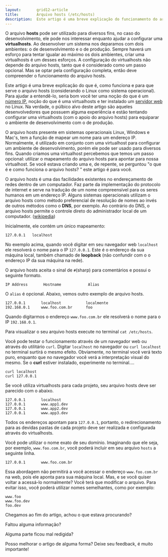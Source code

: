 ```yaml
---
layout:       grid12-article
title:        Arquivo hosts (/etc/hosts)
description:  Este artigo é uma breve explicação do funcionamento do arquivo /etc/hosts.
---
```


O arquivo __hosts__ pode ser utilizado para diversos fins, no caso do desenvolvimento, ele pode nos interessar enquanto 
ajudar a configurar uma __virtualhosts__. Ao desenvolver um sistema nos deparamos com dois ambientes: o de desenvolvimento
e o de produção. Sempre haverá um esforço para tentar igualar ao máximo os dois ambientes, criar uma virtualhosts é
um desses esforços. A configuração do virtualhosts não depende do arquivo hosts, tanto que é considerado como um passo 
opcional. Mas se optar pela configuração completa, então deve compreender o funcionamento do arquivo hosts.

Este artigo é uma breve explicação do que é, como funciona e para que serve o arquivo hosts (considerando o Linux
como sistema operacional). Para ajudar a entendê-lo, seria bom você ter uma noção do que é um 
[número IP](http://pt.wikipedia.org/wiki/Endere%C3%A7o_IP "link-externo"), noção do que é uma virtualhosts e ter 
instalado um [servidor web](/linux/cookbook/apache-via-yum-apt-get/) no Linux. Na verdade, o púlbico alvo deste artigo 
são aqueles desenvolvedores que possuem alguma experiência e estão tentando configurar uma virtualhosts (com o apoio 
do arquivo hosts) para equiparar o ambiente de desenvolvimento com o de produção.

O arquivo hosts presente em sistemas operacionais Linux, Windows e Mac's, tem a função de mapear um nome para um 
endereço IP. Normalmente, é utilizado em conjunto com uma virtualhost para configurar um ambiente de desenvolvimento, 
porém ele pode ser usado para diversos fins. Quando criamos uma virtualhost percebemos que temos um passo opcional: 
utilizar o mapeamento do arquivo hosts para apontar para nossa virtualhost. Se você estava criando uma e, de 
repente, se perguntou "o que é e como funciona o arquivo hosts? " este artigo é para você.

O arquivo hosts é uma das facilidades existentes no endereçamento de redes dentro de um computador. Faz parte da 
implementação do protocolo de internet e serve na tradução de um nome compreensível para os seres humanos em um 
endereço IP. Alguns sistemas operacionais utilizam o arquivo hosts como método preferencial de resolução de nomes ao
invés de outros métodos como o __DNS__, por exemplo. Ao contrário do DNS, o arquivo hosts permite o controle direto do 
administrador local de um computador. ([wikipedia](http://pt.wikipedia.org/wiki/Hosts_%28arquivo%29 "link-externo"))

Inicialmente, ele contém um único mapeamento:

    127.0.0.1   localhost

No exemplo acima, quando você digitar em seu navegador web `localhost` ele resolverá o nome para o IP `127.0.0.1`. Este
é o endereço da sua máquina local, também chamado de __loopback__ (não confundir com o o endereço IP da sua máquina na rede).

O arquivo hosts aceita o sinal de `#`(sharp) para comentários e possui o seguinte formato.

    IP Address       Hostname            Alias

O `alias` é opcional. Abaixo, vemos outro exemplo de arquivo hosts.

    127.0.0.1       localhost           localmente
    192.168.0.1     www.foo.com.br      foo

Quando digitarmos o endereço `www.foo.com.br` ele resolverá o nome para o IP `192.168.0.1`.

Para visualizar o seu arquivo hosts execute no terminal `cat /etc/hosts`.

Você pode testar o funcionamento através de um navegador web ou através do utilitário `curl`. Digitar `localhost` no
navegador ou `curl localhost` no terminal surtirá o mesmo efeito. Obviamente, no terminal você verá texto puro, 
enquanto que no navegador você verá a interpretação visual do mesmo. Se o __curl__ estiver instalado, experimente no 
terminal....

    curl localhost
    curl 127.0.0.1

Se você utiliza virtualhosts para cada projeto, seu arquivo hosts deve ser parecido com o abaixo.

    127.0.0.1       localhost
    127.0.0.1       www.app1.dev
    127.0.0.1       www.app2.dev
    127.0.0.1       www.app3.dev

Todos os endereços apontam para `127.0.0.1`, portanto, o redirecionamento para as devidas pastas de cada projeto deve
ser realizada e configurada através do virtualhosts.

Você pode utilizar o nome exato de seu domínio. Imaginando que ele seja, por exemplo, `www.foo.com.br`, você poderá incluir
em seu arquivo `hosts` a seguinte linha.

    127.0.0.1       www.foo.com.br

Essa abordagem não permitirá a você acessar o endereço `www.foo.com.br` na web, pois ele aponta para sua máquina local. 
Mas, e se você quiser voltar a acessá-lo normalmente? Você terá que modificar o arquivo. Para evitar isso, você poderá 
utilizar nomes semelhantes, como por exemplo:

    www.foo
    www.foo.dev
    foo.dev

Chegamos ao fim do artigo, achou o que estava procurando?

Faltou alguma informação? 

Alguma parte ficou mal redigida?

Posso melhorar o artigo de alguma forma? Deixe seu feedback, é muito importante!